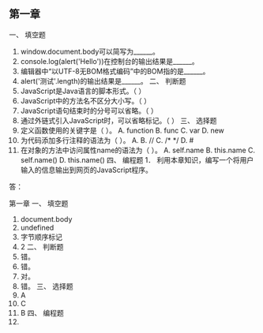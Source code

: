 ## 第一章
一、	填空题
1.	window.document.body可以简写为______。
2.	console.log(alert('Hello'))在控制台的输出结果是______。
3.	编辑器中“以UTF-8无BOM格式编码”中的BOM指的是______。
4.	alert('测试'.length)的输出结果是______。
二、	判断题
1.	JavaScript是Java语言的脚本形式。（  ）
2.	JavaScript中的方法名不区分大小写。（  ）
3.	JavaScript语句结束时的分号可以省略。（  ）
4.	通过外链式引入JavaScript时，可以省略</script>标记。（  ）
三、	选择题
1.	定义函数使用的关键字是（  ）。
A. function   B. func    C. var    D. new
2.	为代码添加多行注释的语法为（  ）。
A. <!-- -->    B. //    C. /*  */    D. #
3.	在对象的方法中访问属性name的语法为（  ）。
A. self.name    B. this.name    C. self.name()    D. this.name()
四、	编程题
1．	利用本章知识，编写一个将用户输入的信息输出到网页的JavaScript程序。


答：

第一章
一、	填空题
1.	document.body
2.	undefined
3.	字节顺序标记
4.	2
二、	判断题
1.	错。
2.	错。
3.	对。
4.	错。
三、	选择题
1.	A
2.	C
3.	B
四、	编程题
1.	
<script>
	// 接收用户输入的信息
	var inputs = prompt('请自定义用户信息：');
	// 输出到网页中
	document.write(inputs);
</script>

